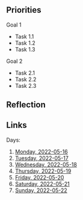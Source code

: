 # 

## Priorities

Goal 1
- Task 1.1
- Task 1.2
- Task 1.3

Goal 2
- Task 2.1
- Task 2.2
- Task 2.3

## Reflection



## Links
Days:

1. [Monday, 2022-05-16](calendar/days/2022-05-16.md)
2. [Tuesday, 2022-05-17](calendar/days/2022-05-17.md)
3. [Wednesday, 2022-05-18](calendar/days/2022-05-18.md)
4. [Thursday, 2022-05-19](calendar/days/2022-05-19.md)
5. [Friday, 2022-05-20](calendar/days/2022-05-20.md)
6. [Saturday, 2022-05-21](calendar/days/2022-05-21.md)
7. [Sunday, 2022-05-22](calendar/days/2022-05-22.md)
